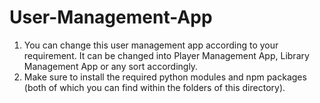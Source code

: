 # User-Management-App
1. You can change this user management app according to your requirement. It can be changed into Player Management App, Library Management App or any sort accordingly.
2. Make sure to install the required python modules and npm packages (both of which you can find within the folders of this directory).
